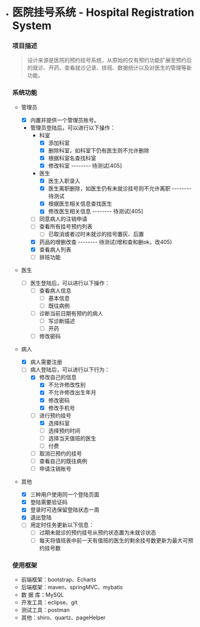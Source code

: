 - # 医院挂号系统 - Hospital Registration System

  ### 项目描述

  > 设计来源是医院的预约挂号系统，从原始的仅有预约功能扩展至预约后的就诊、开药、查看就诊记录、排班、数据统计以及对医生的管理等新功能。

  ### 系统功能

  - 管理员

      - [x] 内置并提供一个管理员账号。
      - 管理员登陆后，可以进行以下操作：
         - 科室
            - [x] 添加科室
            - [x] 删除科室，如科室下仍有医生则不允许删除
            - [x] 根据科室名查找科室
            - [x] 修改科室 -------- 待测试[405]
         - 医生
         	- [x] 医生入职录入 
            - [x] 医生离职删除，如医生仍有未就诊挂号则不允许离职  -------- 待测试
            - [x] 根据医生相关信息查找医生 
            - [x] 修改医生相关信息  -------- 待测试[405]
         - [ ] 同意病人的注销申请
         - [ ] 查看所有挂号预约列表
            - [ ] 已取消或者过时未就诊的挂号置灰、后置
         - [x] 药品的增删改查  -------- 待测试(增和查和删ok，改405)
         - [x] 查看病人列表
         - [ ] 排班功能

  - 医生

      - [ ] 医生登陆后，可以进行以下操作：
         - [ ] 查看病人信息
            - [ ] 基本信息
            - [ ] 既往病例
         - [ ] 诊断当前日期有预约的病人
            - [ ] 写诊断描述
            - [ ] 开药
         - [ ] 修改密码

  - 病人

      - [x] 病人需要注册
      - [ ] 病人登陆后，可以进行以下行为：
         - [x] 修改自己的信息
            - [x] 不允许修改性别
            - [x] 不允许修改出生年月
            - [x] 修改密码
            - [x] 修改手机号
         - [ ] 进行预约挂号
            - [x] 选择科室
            - [ ] 选择预约时间
            - [ ] 选择当天值班的医生
            - [ ] 付费
         - [ ] 取消已预约的挂号
         - [ ] 查看自己的既往病例
         - [ ] 申请注销账号

  - 其他

      - [x] 三种用户使用同一个登陆页面
      - [x] 登陆需要验证码
      - [x] 登录时可选保留登陆状态一周
      - [x] 退出登陆
      - [ ] 用定时任务更新以下信息：
         - [ ] 过期未就诊的预约挂号从预约状态置为未就诊状态
         - [ ] 每天将值班表中前一天有值班的医生的剩余挂号数更新为最大可预约挂号数

  ### 使用框架

  - 前端框架：bootstrap、Echarts
  - 后端框架：maven、springMVC、mybatis
  - 数 据 库：MySQL
  - 开发工具：eclipse、git
  - 测试工具：postman
  - 其他：shiro、quartz、pageHelper